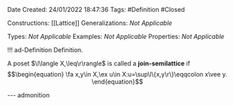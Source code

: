 <br />
<br />

Date Created: 24/01/2022 18:47:36
Tags: #Definition #Closed 

Constructions: [[Lattice]]
Generalizations: _Not Applicable_

Types: _Not Applicable_
Examples: _Not Applicable_ 
Properties: _Not Applicable_

!!! ad-Definition Definition.

A poset $\l\langle X,\leq\r\rangle$ is called a **join-semilattice** if
$$\begin{equation}
    \fa x,y\in X,\ex u\in X:u=\sup\l\{x,y\r\}\eqqcolon x\vee y.
\end{equation}$$

--- admonition
